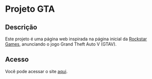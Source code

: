 # Projeto GTA

## Descrição
Este projeto é uma página web inspirada na página inicial da [Rockstar Games](https://www.rockstargames.com/gta-v), anunciando o jogo Grand Theft Auto V (GTAV).

## Acesso
Você pode acessar o site [aqui](https://mariogu13.github.io/projeto-gta).
